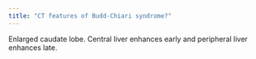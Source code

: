 ```yaml
---
title: "CT features of Budd-Chiari syndrome?"
---
```

Enlarged caudate lobe. Central liver enhances early and peripheral liver enhances late.

